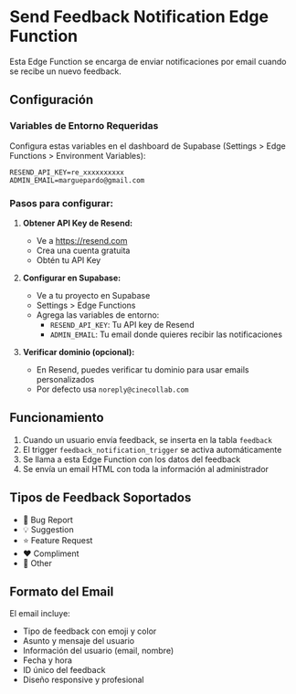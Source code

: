# Send Feedback Notification Edge Function

Esta Edge Function se encarga de enviar notificaciones por email cuando se recibe un nuevo feedback.

## Configuración

### Variables de Entorno Requeridas

Configura estas variables en el dashboard de Supabase (Settings > Edge Functions > Environment Variables):

```
RESEND_API_KEY=re_xxxxxxxxxx
ADMIN_EMAIL=marguepardo@gmail.com
```

### Pasos para configurar:

1. **Obtener API Key de Resend:**

   - Ve a https://resend.com
   - Crea una cuenta gratuita
   - Obtén tu API Key

2. **Configurar en Supabase:**

   - Ve a tu proyecto en Supabase
   - Settings > Edge Functions
   - Agrega las variables de entorno:
     - `RESEND_API_KEY`: Tu API key de Resend
     - `ADMIN_EMAIL`: Tu email donde quieres recibir las notificaciones

3. **Verificar dominio (opcional):**
   - En Resend, puedes verificar tu dominio para usar emails personalizados
   - Por defecto usa `noreply@cinecollab.com`

## Funcionamiento

1. Cuando un usuario envía feedback, se inserta en la tabla `feedback`
2. El trigger `feedback_notification_trigger` se activa automáticamente
3. Se llama a esta Edge Function con los datos del feedback
4. Se envía un email HTML con toda la información al administrador

## Tipos de Feedback Soportados

- 🐛 Bug Report
- 💡 Suggestion
- ⭐ Feature Request
- ❤️ Compliment
- 💬 Other

## Formato del Email

El email incluye:

- Tipo de feedback con emoji y color
- Asunto y mensaje del usuario
- Información del usuario (email, nombre)
- Fecha y hora
- ID único del feedback
- Diseño responsive y profesional
